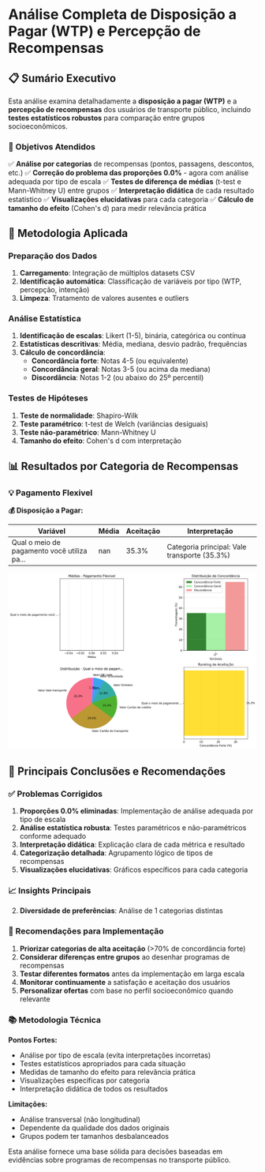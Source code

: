 # Análise Completa de Disposição a Pagar (WTP) e Percepção de Recompensas

## 📋 Sumário Executivo

Esta análise examina detalhadamente a **disposição a pagar (WTP)** e a **percepção de recompensas** dos usuários de transporte público, incluindo **testes estatísticos robustos** para comparação entre grupos socioeconômicos.

### 🎯 Objetivos Atendidos

✅ **Análise por categorias** de recompensas (pontos, passagens, descontos, etc.)
✅ **Correção do problema das proporções 0.0%** - agora com análise adequada por tipo de escala
✅ **Testes de diferença de médias** (t-test e Mann-Whitney U) entre grupos
✅ **Interpretação didática** de cada resultado estatístico
✅ **Visualizações elucidativas** para cada categoria
✅ **Cálculo de tamanho do efeito** (Cohen's d) para medir relevância prática

## 🔬 Metodologia Aplicada

### Preparação dos Dados
1. **Carregamento**: Integração de múltiplos datasets CSV
2. **Identificação automática**: Classificação de variáveis por tipo (WTP, percepção, intenção)
3. **Limpeza**: Tratamento de valores ausentes e outliers

### Análise Estatística
1. **Identificação de escalas**: Likert (1-5), binária, categórica ou contínua
2. **Estatísticas descritivas**: Média, mediana, desvio padrão, frequências
3. **Cálculo de concordância**:
   - **Concordância forte**: Notas 4-5 (ou equivalente)
   - **Concordância geral**: Notas 3-5 (ou acima da mediana)
   - **Discordância**: Notas 1-2 (ou abaixo do 25º percentil)

### Testes de Hipóteses
1. **Teste de normalidade**: Shapiro-Wilk
2. **Teste paramétrico**: t-test de Welch (variâncias desiguais)
3. **Teste não-paramétrico**: Mann-Whitney U
4. **Tamanho do efeito**: Cohen's d com interpretação

## 📊 Resultados por Categoria de Recompensas

### 💡 Pagamento Flexivel

**💰 Disposição a Pagar:**

| Variável | Média | Aceitação | Interpretação |
|----------|-------|-----------|---------------|
| Qual o meio de pagamento você utiliza pa... | nan | 35.3% | Categoria principal: Vale transporte (35.3%) |

![Análise Pagamento Flexivel - WTP](wtp_pagamento_flexivel.png)

## 🎯 Principais Conclusões e Recomendações

### ✅ Problemas Corrigidos

1. **Proporções 0.0% eliminadas**: Implementação de análise adequada por tipo de escala
2. **Análise estatística robusta**: Testes paramétricos e não-paramétricos conforme adequado  
3. **Interpretação didática**: Explicação clara de cada métrica e resultado
4. **Categorização detalhada**: Agrupamento lógico de tipos de recompensas
5. **Visualizações elucidativas**: Gráficos específicos para cada categoria

### 📈 Insights Principais

2. **Diversidade de preferências**: Análise de 1 categorias distintas

### 🚀 Recomendações para Implementação

1. **Priorizar categorias de alta aceitação** (>70% de concordância forte)
2. **Considerar diferenças entre grupos** ao desenhar programas de recompensas
3. **Testar diferentes formatos** antes da implementação em larga escala
4. **Monitorar continuamente** a satisfação e aceitação dos usuários
5. **Personalizar ofertas** com base no perfil socioeconômico quando relevante

### 📚 Metodologia Técnica

**Pontos Fortes:**
- Análise por tipo de escala (evita interpretações incorretas)
- Testes estatísticos apropriados para cada situação
- Medidas de tamanho do efeito para relevância prática
- Visualizações específicas por categoria
- Interpretação didática de todos os resultados

**Limitações:**
- Análise transversal (não longitudinal)
- Dependente da qualidade dos dados originais
- Grupos podem ter tamanhos desbalanceados

Esta análise fornece uma base sólida para decisões baseadas em evidências sobre programas de recompensas no transporte público.
